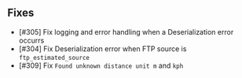 
## Fixes

- [#305] Fix logging and error handling when a Deserialization error occurrs
- [#304] Fix Deserialization error when FTP source is `ftp_estimated_source`
- [#309] Fix `Found unknown distance unit m` and `kph`